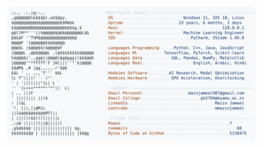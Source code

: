 <picture>
  <source srcset="https://raw.githubusercontent.com/mmazinjameel/mmazinjameel/main/dark_mode.svg?v=1746620427" media="(prefers-color-scheme: dark)">
  <img src="https://raw.githubusercontent.com/mmazinjameel/mmazinjameel/main/light_mode.svg?v=1746620427">
</picture>
